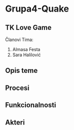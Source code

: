 # Grupa4-Quake
## TK Love Game

Članovi Tima:
1. Almasa Festa
2. Sara Halilović

## Opis teme
## Procesi
## Funkcionalnosti
## Akteri


